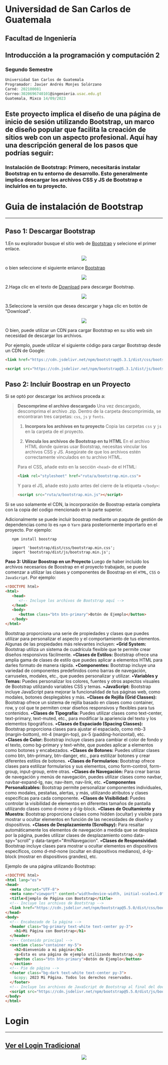 # Universidad de San Carlos de Guatemala
## Facultad de Ingeniería
## Introducción a la programación y computación 2
### Segundo Semestre

```js
Universidad San Carlos de Guatemala
Programador: Javier Andrés Monjes Solórzano 
Carné: 202100081
Correo:3020696740101@ingenieria.usac.edu.gt
Guatemala, Mixco 14/09/2023
```
## Este proyecto implica el diseño de una página de inicio de sesión utilizando Bootstrap, un marco de diseño popular que facilita la creación de sitios web con un aspecto profesional. Aquí hay una descripción general de los pasos que podrías seguir:

### **Instalación de Bootstrap:** Primero, necesitarás instalar Bootstrap en tu entorno de desarrollo. Esto generalmente implica descargar los archivos CSS y JS de Bootstrap e incluirlos en tu proyecto.

# **Guia de instalación de Bootstrap**
---
## **Paso 1: Descargar Bootstrap**

1.En su explorador busque el sitio web de [Bootstrap](https://getbootstrap.com/) y selecione el primer enlace.
<p align="center">
    <img src="new img/Proyecto nuevo.jpg">
</p>

o bien seleccione el siguiente enlance [Bootstrap](https://getbootstrap.com/)
<p align="center">
    <img src="new img/Proyecto nuevo (1).jpg">
</p>

2.Haga clic en el texto de [Download](https://getbootstrap.com/docs/4.5/getting-started/download/) para descargar Bootstrap.
<p align="center">
    <img src="new img/Proyecto nuevo (2).jpg">
</p>

3.Seleccione la versión que desea descargar y haga clic en botón de "Download".
<p align="center">
    <img src="new img/Proyecto nuevo (3).jpg">  
</p>
O bien, puede utilizar un CDN para cargar Bootstrap en su sitio web sin necesidad de descargar los archivos. 

Por ejemplo, puede utilizar el siguiente código para cargar Bootstrap desde un CDN de Google:

```HTML
<link href="https://cdn.jsdelivr.net/npm/bootstrap@5.3.1/dist/css/bootstrap.min.css" rel="stylesheet" integrity="sha384-4bw+/aepP/YC94hEpVNVgiZdgIC5+VKNBQNGCHeKRQN+PtmoHDEXuppvnDJzQIu9" crossorigin="anonymous">

<script src="https://cdn.jsdelivr.net/npm/bootstrap@5.3.1/dist/js/bootstrap.bundle.min.js" integrity="sha384-HwwvtgBNo3bZJJLYd8oVXjrBZt8cqVSpeBNS5n7C8IVInixGAoxmnlMuBnhbgrkm" crossorigin="anonymous"></script>

```
## **Paso 2: Incluir Boostrap en un Proyecto**
Si se optó por descargar los archivos proceda a:
>
>**Descomprime el archivo descargado**
   Una vez descargado, descomprima el archivo .zip. Dentro de la carpeta descomprimida, se encontraran tres carpetas: `css`, `js` y `fonts`.
>
>1. **Incorpora los archivos en tu proyecto**
   Copia las carpetas `css` y `js` en la carpeta de el proyecto.
>
>2. **Vincula los archivos de Bootstrap en tu HTML**
   En el archivo HTML donde quieras usar Bootstrap, necesitas vincular los archivos CSS y JS. Asegúrate de que los archivos estén correctamente vinculados en tu archivo HTML.
>
>Para el CSS, añade esto en la sección `<head>` de el HTML:
>   ```html
>   <link rel="stylesheet" href="ruta/a/bootstrap.min.css">
>   ```
>   Y para el JS, añade esto justo antes del cierre de la etiqueta `</body>`:
>   ```html
>   <script src="ruta/a/bootstrap.min.js"></script>
>   ```
>

Si se uso solamente el CDN, la incorporación de Boostrap estaría completa con la copia del codigo mencionado en la parte superior.

Adicionalmente se puede incluir boostrap mediante un paqute de gestión de dependencias como lo es `npm` o `Yarn` para posteriormente importarlo en el proyecto.
 Por ejemplo:
```
   npm install boostrap
```
```
   import 'bootstrap/dist/css/bootstrap.min.css';
   import 'bootstrap/dist/js/bootstrap.min.js';
```

**Paso 3: Utilizar Boostrap en un Proyecto**
   Luego de haber incluido los archivos necesarios de Boostrap en el proyecto trabajado, se puede comenzar a utilizar las clases y componentes de Boostrap en el `HTML`, `CSS` o `JavaScript`. Por ejemplo:

``` HTML
<!DOCTYPE html>
<html>
   <head>
      <!-- Incluye los archivos de Bootstrap aquí -->
   </head>
   <body>
      <button class="btn btn-primary">Botón de Ejemplo</button>
   </body>
</html>
```

Bootstrap proporciona una serie de propiedades y clases que puedes utilizar para personalizar el aspecto y el comportamiento de tus elementos. Algunas de las propiedades más relevantes incluyen:
•**Grid System:** Bootstrap utiliza un sistema de cuadrícula flexible que te permite crear diseños responsivos fácilmente. 
•**Clases de Estilos:** Bootstrap ofrece una amplia gama de clases de estilo que puedes aplicar a elementos HTML para darles formato de manera rápida. 
•**Componentes:** Bootstrap incluye una variedad de componentes predefinidos como barras de navegación, carruseles, modales, etc., que puedes personalizar y utilizar. 
•**Variables y Temas:** Puedes personalizar los colores, fuentes y otros aspectos visuales de Bootstrap utilizando variables CSS y temas. 
•**JavaScript:** Bootstrap incluye JavaScript para mejorar la funcionalidad de tus páginas web, como modales, botones desplegables y más.
•**Clases de Rejilla (Grid Classes):** Bootstrap ofrece un sistema de rejilla basado en clases como container, row, y col que te permiten crear diseños responsivos y flexibles para tus contenidos.
•**Clases de Tipografía:** Puedes utilizar clases como text-center, text-primary, text-muted, etc., para modificar la apariencia del texto y los elementos tipográficos.
•**Clases de Espaciado (Spacing Classes):** Bootstrap proporciona clases para ajustar el espaciado, como mb-3 (margin-bottom), mt-4 (margin-top), px-5 (padding-horizontal), etc.
•**Clases de Color:** Bootstrap incluye clases para cambiar el color de fondo y el texto, como bg-primary y text-white, que puedes aplicar a elementos como botones y encabezados.
•**Clases de Botones:** Puedes utilizar clases como btn, btn-primary, btn-danger, etc., para estilizar botones y crear diferentes estilos de botones.
•**Clases de Formularios:** Bootstrap ofrece clases para estilizar formularios y sus elementos, como form-control, form-group, input-group, entre otras.
•**Clases de Navegación:** Para crear barras de navegación y menús de navegación, puedes utilizar clases como navbar, navbar-expand-lg, nav, nav-item, nav-link, etc.
•**Componentes Personalizables:** Bootstrap permite personalizar componentes individuales, como modales, pestañas, alertas, y más, utilizando atributos y clases específicas para cada componente.
•**Clases de Visibilidad:** Puedes controlar la visibilidad de elementos en diferentes tamaños de pantalla utilizando clases como d-none y d-lg-block.
•**Clases de Ocultamiento y Muestra:** Bootstrap proporciona clases como hidden (ocultar) y visible para mostrar u ocultar elementos en función de las necesidades de diseño y dispositivos.
•**Clases de Desplazamiento (Scrollspy):** Para resaltar automáticamente los elementos de navegación a medida que se desplaza por la página, puedes utilizar clases de desplazamiento como data-spy="scroll" y data-target="#miNavegacion".
•**Clases de Responsividad:** Bootstrap incluye clases para mostrar u ocultar elementos en dispositivos específicos, como d-md-none (ocultar en dispositivos medianos), d-lg-block (mostrar en dispositivos grandes), etc.


Ejemplo de una página utilizando Bootstrap:
```HTML 
<!DOCTYPE html>
<html lang="es">
<head>
  <meta charset="UTF-8">
  <meta name="viewport" content="width=device-width, initial-scale=1.0">
  <title>Ejemplo de Página con Bootstrap</title>
  <!-- Incluye los archivos de Bootstrap -->
  <link href="https://cdn.jsdelivr.net/npm/bootstrap@5.5.0/dist/css/bootstrap.min.css" rel="stylesheet">
</head>
<body>
  <!-- Encabezado de la página -->
  <header class="bg-primary text-white text-center py-3">
    <h1>Mi Página con Bootstrap</h1>
  </header>
  <!-- Contenido principal -->
  <section class="container my-5">
    <h2>Bienvenido a mi página</h2>
    <p>Esta es una página de ejemplo utilizando Bootstrap.</p>
    <button class="btn btn-primary">Botón de Ejemplo</button>
  </section>
  <!-- Pie de página -->
  <footer class="bg-dark text-white text-center py-3">
    &copy; 2023 Mi Página. Todos los derechos reservados.
  </footer>
  <!-- Incluye los archivos de JavaScript de Bootstrap al final del documento -->
  <script src="https://cdn.jsdelivr.net/npm/bootstrap@5.5.0/dist/js/bootstrap.min.js" integrity="sha384-wTf/cgx6G9l2Dj2TbDMfjqLtrtff9I/Cq8p/nzU5+WtTr0p5lPveLElXl1zshj1Pk" crossorigin="anonymous"></script>
</body>
</html>

```


# Login
---
## [Ver el Login Tradicional](https://github.com/javieer24/IPC2-Bootstrap)
<p align="center">
    <img src="IMG\Login Tradicional.png">
</p>  


